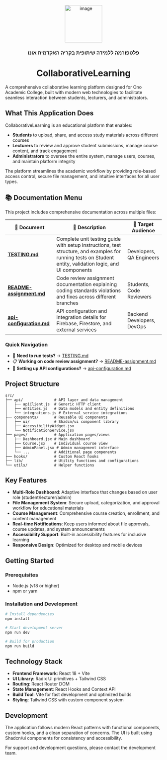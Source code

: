 <div align="center">
  <img width="120" height="120" alt="image" src="https://github.com/user-attachments/assets/726c7dae-32db-415f-9c0c-38a0973760dd" />

### **פלטפורמה ללמידה שיתופית בקריה האקדמית אונו**

# CollaborativeLearning


</div>

A comprehensive collaborative learning platform designed for Ono Academic College, built with modern web technologies to facilitate seamless interaction between students, lecturers, and administrators.

## What This Application Does

CollaborativeLearning is an educational platform that enables:

- **Students** to upload, share, and access study materials across different courses
- **Lecturers** to review and approve student submissions, manage course content, and track engagement
- **Administrators** to oversee the entire system, manage users, courses, and maintain platform integrity

The platform streamlines the academic workflow by providing role-based access control, secure file management, and intuitive interfaces for all user types.

## 📚 Documentation Menu

This project includes comprehensive documentation across multiple files:

| 📄 Document | 📝 Description | 🎯 Target Audience |
|-------------|----------------|-------------------|
| **[TESTING.md](./TESTING.md)** | Complete unit testing guide with setup instructions, test structure, and examples for running tests on Student entity, validation logic, and UI components | Developers, QA Engineers |
| **[README-assignment.md](./README-assignment.md)** | Code review assignment documentation explaining coding standards violations and fixes across different branches | Students, Code Reviewers |
| **[api-configuration.md](./api-configuration.md)** | API configuration and integration details for Firebase, Firestore, and external services | Backend Developers, DevOps |

### Quick Navigation

- 🧪 **Need to run tests?** → [TESTING.md](./TESTING.md)
- 📋 **Working on code review assignment?** → [README-assignment.md](./README-assignment.md)  
- 🔧 **Setting up API configurations?** → [api-configuration.md](./api-configuration.md)

## Project Structure

```
src/
├── api/              # API layer and data management
│   ├── apiClient.js  # Generic HTTP client
│   ├── entities.js   # Data models and entity definitions
│   └── integrations.js # External service integrations
├── components/       # Reusable UI components
│   ├── ui/           # Shadcn/ui component library
│   ├── AccessibilityWidget.jsx
│   └── NotificationService.jsx
├── pages/            # Application pages/views
│   ├── Dashboard.jsx # Main dashboard
│   ├── Course.jsx    # Individual course view
│   ├── AdminPanel.jsx # Admin management interface
│   └── ...           # Additional page components
├── hooks/            # Custom React hooks
├── lib/              # Utility functions and configurations
└── utils/            # Helper functions
```

## Key Features

- **Multi-Role Dashboard**: Adaptive interface that changes based on user role (student/lecturer/admin)
- **File Management System**: Secure upload, categorization, and approval workflow for educational materials
- **Course Management**: Comprehensive course creation, enrollment, and content management
- **Real-time Notifications**: Keep users informed about file approvals, course updates, and system announcements
- **Accessibility Support**: Built-in accessibility features for inclusive learning
- **Responsive Design**: Optimized for desktop and mobile devices

## Getting Started

### Prerequisites
- Node.js (v18 or higher)
- npm or yarn

### Installation and Development

```bash
# Install dependencies
npm install

# Start development server
npm run dev

# Build for production
npm run build
```

## Technology Stack

- **Frontend Framework**: React 18 + Vite
- **UI Library**: Radix UI primitives + Tailwind CSS
- **Routing**: React Router DOM
- **State Management**: React Hooks and Context API
- **Build Tool**: Vite for fast development and optimized builds
- **Styling**: Tailwind CSS with custom component system

## Development

The application follows modern React patterns with functional components, custom hooks, and a clean separation of concerns. The UI is built using Shadcn/ui components for consistency and accessibility.

For support and development questions, please contact the development team.
